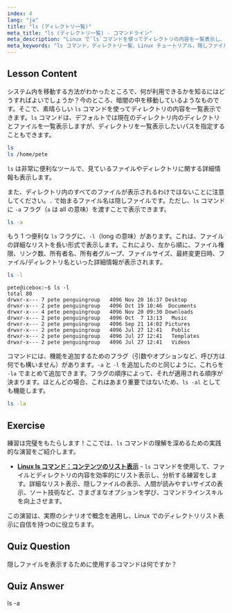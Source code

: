 ```yaml
---
index: 4
lang: "ja"
title: "ls (ディレクトリ一覧)"
meta_title: "ls (ディレクトリ一覧) - コマンドライン"
meta_description: "Linux で`ls`コマンドを使ってディレクトリの内容を一覧表示し、隠しファイルを表示し、ファイルの詳細を理解する方法を学びましょう。Linux コマンドラインスキルを向上させましょう！"
meta_keywords: "ls コマンド，ディレクトリ一覧，Linux チュートリアル，隠しファイル，Linux コマンド，初心者 Linux, Linux ガイド"
---
```


## Lesson Content

システム内を移動する方法がわかったところで、何が利用できるかを知るにはどうすればよいでしょうか？今のところ、暗闇の中を移動しているようなものです。そこで、素晴らしい `ls` コマンドを使ってディレクトリの内容を一覧表示できます。`ls` コマンドは、デフォルトでは現在のディレクトリ内のディレクトリとファイルを一覧表示しますが、ディレクトリを一覧表示したいパスを指定することもできます。

```bash
ls
ls /home/pete
```

`ls` は非常に便利なツールで、見ているファイルやディレクトリに関する詳細情報も表示します。

また、ディレクトリ内のすべてのファイルが表示されるわけではないことに注意してください。`.` で始まるファイル名は隠しファイルです。ただし、`ls` コマンドに `-a` フラグ（`a` は all の意味）を渡すことで表示できます。

```bash
ls -a
```

もう 1 つ便利な `ls` フラグに、`-l`（long の意味）があります。これは、ファイルの詳細なリストを長い形式で表示します。これにより、左から順に、ファイル権限、リンク数、所有者名、所有者グループ、ファイルサイズ、最終変更日時、ファイル/ディレクトリ名といった詳細情報が表示されます。

```bash
ls -l
```

```plaintext
pete@icebox:~$ ls -l
total 80
drwxr-x--- 7 pete penguingroup   4096 Nov 20 16:37 Desktop
drwxr-x--- 2 pete penguingroup   4096 Oct 19 10:46  Documents
drwxr-x--- 4 pete penguingroup   4096 Nov 20 09:30 Downloads
drwxr-x--- 2 pete penguingroup   4096 Oct  7 13:13   Music
drwxr-x--- 2 pete penguingroup   4096 Sep 21 14:02 Pictures
drwxr-x--- 2 pete penguingroup   4096 Jul 27 12:41   Public
drwxr-x--- 2 pete penguingroup   4096 Jul 27 12:41   Templates
drwxr-x--- 2 pete penguingroup   4096 Jul 27 12:41   Videos
```

コマンドには、機能を追加するためのフラグ（引数やオプションなど、呼び方は何でも構いません）があります。`-a` と `-l` を追加したのと同じように、これらを `-la` でまとめて追加できます。フラグの順序によって、それが適用される順序が決まります。ほとんどの場合、これはあまり重要ではないため、`ls -al` としても機能します。

```bash
ls -la
```

## Exercise

練習は完璧をもたらします！ここでは、`ls` コマンドの理解を深めるための実践的な演習をご紹介します。

- **[Linux ls コマンド：コンテンツのリスト表示](https://labex.io/ja/labs/linux-linux-ls-command-content-listing-219205)** - `ls` コマンドを使用して、ファイルとディレクトリの内容を効率的にリスト表示し、分析する練習をします。詳細なリスト表示、隠しファイルの表示、人間が読みやすいサイズの表示、ソート技術など、さまざまなオプションを学び、コマンドラインスキルを向上させます。

この演習は、実際のシナリオで概念を適用し、Linux でのディレクトリリスト表示に自信を持つのに役立ちます。

## Quiz Question

隠しファイルを表示するために使用するコマンドは何ですか？

## Quiz Answer

ls -a
